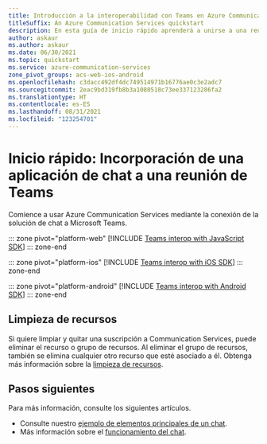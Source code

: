 ```yaml
---
title: Introducción a la interoperabilidad con Teams en Azure Communication Services
titleSuffix: An Azure Communication Services quickstart
description: En esta guía de inicio rápido aprenderá a unirse a una reunión de Teams con el SDK de chat de Azure Communication Services.
author: askaur
ms.author: askaur
ms.date: 06/30/2021
ms.topic: quickstart
ms.service: azure-communication-services
zone_pivot_groups: acs-web-ios-android
ms.openlocfilehash: c3dacc492df4dc749514971b16776ae0c3e2adc7
ms.sourcegitcommit: 2eac9bd319fb8b3a1080518c73ee337123286fa2
ms.translationtype: HT
ms.contentlocale: es-ES
ms.lasthandoff: 08/31/2021
ms.locfileid: "123254701"
---
```

# <a name="quickstart-join-your-chat-app-to-a-teams-meeting"></a>Inicio rápido: Incorporación de una aplicación de chat a una reunión de Teams



Comience a usar Azure Communication Services mediante la conexión de la solución de chat a Microsoft Teams. 

::: zone pivot="platform-web"
[!INCLUDE [Teams interop with JavaScript SDK](./includes/meeting-interop-javascript.md)]
::: zone-end

::: zone pivot="platform-ios"
[!INCLUDE [Teams interop with iOS SDK](./includes/meeting-interop-swift.md)]
::: zone-end

::: zone pivot="platform-android"
[!INCLUDE [Teams interop with Android SDK](./includes/meeting-interop-android.md)]
::: zone-end

## <a name="clean-up-resources"></a>Limpieza de recursos

Si quiere limpiar y quitar una suscripción a Communication Services, puede eliminar el recurso o grupo de recursos. Al eliminar el grupo de recursos, también se elimina cualquier otro recurso que esté asociado a él. Obtenga más información sobre la [limpieza de recursos](../create-communication-resource.md#clean-up-resources).

## <a name="next-steps"></a>Pasos siguientes

Para más información, consulte los siguientes artículos.

- Consulte nuestro [ejemplo de elementos principales de un chat](../../samples/chat-hero-sample.md).
- Más información sobre el [funcionamiento del chat](../../concepts/chat/concepts.md).
